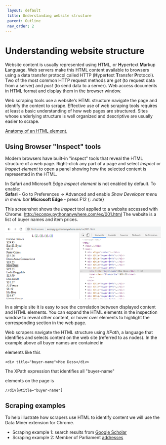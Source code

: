 ```yaml
---
 layout: default
 title: Understanding website structure
 parent: Outline
 nav_order: 2
---
```

# Understanding website structure

Website content is usually represented using HTML, or **H**yper**t**ext **M**arkup **L**anguage. Web servers make this HTML content available to browsers using a data transfer protocol called HTTP (**H**yper**t**ext **T**ransfer **P**rotocol). Two of the most common HTTP request methods are *get* (to request data from a server) and *post* (to send data to a server). Web access documents in HTML format and display them in the browser window.

Web scraping tools use a website's HTML structure navigate the page and identify the content to scrape. Effective use of web scraping tools requires at least a basic understanding of how web pages are structured. Sites whose underlying structure is well organized and descriptive are usually easier to scrape.

<a href="https://developer.mozilla.org/en-US/docs/Learn/Getting_started_with_the_web/HTML_basics">Anatomy of an HTML element.</a>


## Using Browser "Inspect" tools

Modern browsers have built-in "inspect" tools that reveal the HTML structure of a web page. Right-click any part of a page and select *Inspect* or *Inspect element* to open a panel showing how the selected content is represented in the HTML.

In Safari and Microsoft Edge *inspect element* is not enabled by default. To enable:  
**Safari** - Go to Preferences -> Advanced and enable *Show Developer menu in menu bar*
**Microsoft Edge** - press F12
{: .note}

This screenshot shows the *Inspect* tool applied to a website accessed with Chrome: http://econpy.pythonanywhere.com/ex/001.html   The website is a list of buyer names and item prices.

![Inspect tool example](media/inspect_tool.png)

In a simple site it is easy to see the correlation between displayed content and HTML elements. You can expand the HTML elements in the inspection window to reveal other content, or hover over elements to highlight the corresponding section in the web page.

Web scrapers navigate the HTML structure using *XPath*, a language that identifies and selects content on the web site (referred to as nodes). In the example above all buyer names are contained in <div> elements like this

```
<div title="buyer-name">Moe Dess</div>
```

The XPath expression that identifies all "buyer-name" <div> elements on the page is

```
//div[@title="buyer-name"]
```


## Scraping examples

To help illustrate how scrapers use HTML to identify content we will use the Data Miner extension for Chrome.

- Scraping example 1: search results from [Google Scholar](https://scholar.google.com)
- Scraping example 2: Member of Parliament [addresses](https://www.ourcommons.ca/Members/en/search)


